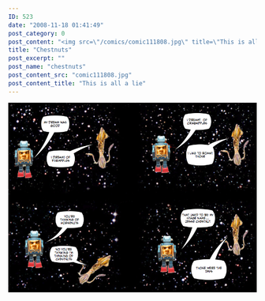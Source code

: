 ```yaml
---
ID: 523
date: "2008-11-18 01:41:49"
post_category: 0
post_content: "<img src=\"/comics/comic111808.jpg\" title=\"This is all a lie\" />"
title: "Chestnuts"
post_excerpt: ""
post_name: "chestnuts"
post_content_src: "comic111808.jpg"
post_content_title: "This is all a lie"
---
```



[![This is all a lie](/comics-hi-res/comic111808.jpg)](/comics-hi-res/comic111808.jpg)
